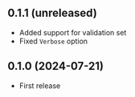 ## 0.1.1 (unreleased)

- Added support for validation set
- Fixed `Verbose` option

## 0.1.0 (2024-07-21)

- First release
